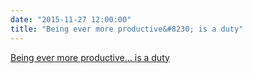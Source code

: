 ```yaml
---
date: "2015-11-27 12:00:00"
title: "Being ever more productive&#8230; is a duty"
---
```


[Being ever more productive&#8230; is a duty](/lemire/blog/2015/11-27-being-ever-more-productive-is-a-duty)

